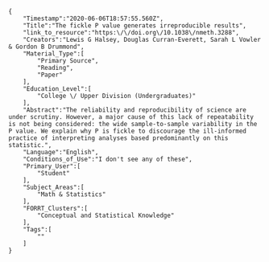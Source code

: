 
    {
        "Timestamp":"2020-06-06T18:57:55.560Z",
        "Title":"The fickle P value generates irreproducible results",
        "link_to_resource":"https:\/\/doi.org\/10.1038\/nmeth.3288",
        "Creators":"Lewis G Halsey, Douglas Curran-Everett, Sarah L Vowler & Gordon B Drummond",
        "Material_Type":[
            "Primary Source",
            "Reading",
            "Paper"
        ],
        "Education_Level":[
            "College \/ Upper Division (Undergraduates)"
        ],
        "Abstract":"The reliability and reproducibility of science are under scrutiny. However, a major cause of this lack of repeatability is not being considered: the wide sample-to-sample variability in the P value. We explain why P is fickle to discourage the ill-informed practice of interpreting analyses based predominantly on this statistic.",
        "Language":"English",
        "Conditions_of_Use":"I don't see any of these",
        "Primary_User":[
            "Student"
        ],
        "Subject_Areas":[
            "Math & Statistics"
        ],
        "FORRT_Clusters":[
            "Conceptual and Statistical Knowledge"
        ],
        "Tags":[
            ""
        ]
    }
